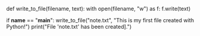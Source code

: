 def write_to_file(filename, text):
    with open(filename, "w") as f:
        f.write(text)

if __name__ == "__main__":
    write_to_file("note.txt", "This is my first file created with Python!")
    print("File 'note.txt' has been created].")
